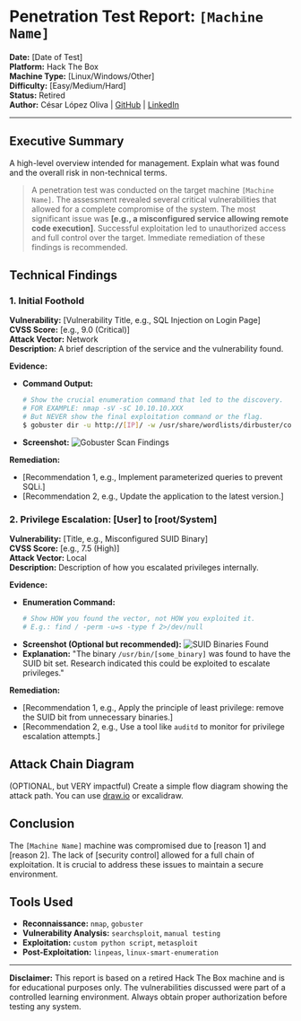 # Penetration Test Report: `[Machine Name]`

**Date:** [Date of Test] \
**Platform:** Hack The Box \
**Machine Type:** [Linux/Windows/Other] \
**Difficulty:** [Easy/Medium/Hard] \
**Status:** Retired \
**Author:** César López Oliva | [GitHub](https://github.com/yourusername) | [LinkedIn](https://www.linkedin.com/in/yourprofile/)

---

## Executive Summary

A high-level overview intended for management. Explain what was found and the overall risk in non-technical terms.

> A penetration test was conducted on the target machine `[Machine Name]`. The assessment revealed several critical vulnerabilities that allowed for a complete compromise of the system. The most significant issue was **[e.g., a misconfigured service allowing remote code execution]**. Successful exploitation led to unauthorized access and full control over the target. Immediate remediation of these findings is recommended.

## Technical Findings

### 1. Initial Foothold
**Vulnerability:** [Vulnerability Title, e.g., SQL Injection on Login Page] \
**CVSS Score:** [e.g., 9.0 (Critical)] \
**Attack Vector:** Network \
**Description:**
A brief description of the service and the vulnerability found.

**Evidence:**
*   **Command Output:**
    ```bash
    # Show the crucial enumeration command that led to the discovery.
    # FOR EXAMPLE: nmap -sV -sC 10.10.10.XXX
    # But NEVER show the final exploitation command or the flag.
    $ gobuster dir -u http://[IP]/ -w /usr/share/wordlists/dirbuster/common.txt
    ```
*   **Screenshot:** ![Gobuster Scan Findings](./screenshots/1_gobuster_scan.png)

**Remediation:**
*   [Recommendation 1, e.g., Implement parameterized queries to prevent SQLi.]
*   [Recommendation 2, e.g., Update the application to the latest version.]

### 2. Privilege Escalation: [User] to [root/System]
**Vulnerability:** [Title, e.g., Misconfigured SUID Binary] \
**CVSS Score:** [e.g., 7.5 (High)] \
**Attack Vector:** Local \
**Description:**
Description of how you escalated privileges internally.

**Evidence:**
*   **Enumeration Command:**
    ```bash
    # Show HOW you found the vector, not HOW you exploited it.
    # E.g.: find / -perm -u=s -type f 2>/dev/null
    ```
*   **Screenshot (Optional but recommended):** ![SUID Binaries Found](./screenshots/2_suid_find.png)
*   **Explanation:** "The binary `/usr/bin/[some_binary]` was found to have the SUID bit set. Research indicated this could be exploited to escalate privileges."

**Remediation:**
*   [Recommendation 1, e.g., Apply the principle of least privilege: remove the SUID bit from unnecessary binaries.]
*   [Recommendation 2, e.g., Use a tool like `auditd` to monitor for privilege escalation attempts.]

## Attack Chain Diagram
(OPTIONAL, but VERY impactful) Create a simple flow diagram showing the attack path. You can use [draw.io](https://draw.io) or excalidraw.


## Conclusion
The `[Machine Name]` machine was compromised due to [reason 1] and [reason 2]. The lack of [security control] allowed for a full chain of exploitation. It is crucial to address these issues to maintain a secure environment.

## Tools Used
*   **Reconnaissance:** `nmap`, `gobuster`
*   **Vulnerability Analysis:** `searchsploit`, `manual testing`
*   **Exploitation:** `custom python script`, `metasploit`
*   **Post-Exploitation:** `linpeas`, `linux-smart-enumeration`

---
**Disclaimer:** This report is based on a retired Hack The Box machine and is for educational purposes only. The vulnerabilities discussed were part of a controlled learning environment. Always obtain proper authorization before testing any system.
